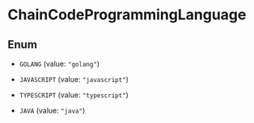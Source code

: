 

# ChainCodeProgrammingLanguage

## Enum


* `GOLANG` (value: `"golang"`)

* `JAVASCRIPT` (value: `"javascript"`)

* `TYPESCRIPT` (value: `"typescript"`)

* `JAVA` (value: `"java"`)



